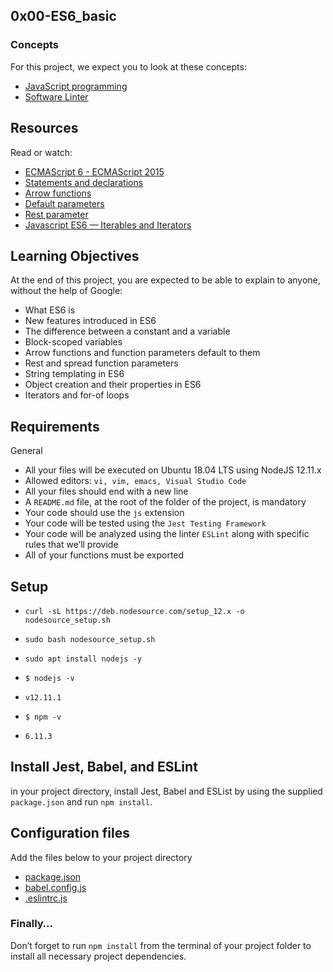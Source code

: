 ## 0x00-ES6_basic

### Concepts
For this project, we expect you to look at these concepts:
* [JavaScript programming](https://intranet.alxswe.com/concepts/852)
* [Software Linter](https://intranet.alxswe.com/concepts/542)

## Resources
Read or watch:
* [ECMAScript 6 - ECMAScript 2015](https://www.w3schools.com/js/js_es6.asp)
* [Statements and declarations](https://developer.mozilla.org/en-US/docs/Web/JavaScript/Reference/Statements)
* [Arrow functions](https://developer.mozilla.org/en-US/docs/Web/JavaScript/Reference/Functions/Arrow_functions)
* [Default parameters](https://developer.mozilla.org/en-US/docs/Web/JavaScript/Reference/Functions/Default_parameters)
* [Rest parameter](https://developer.mozilla.org/en-US/docs/Web/JavaScript/Reference/Functions/rest_parameters)
* [Javascript ES6 — Iterables and Iterators](https://towardsdatascience.com/javascript-es6-iterables-and-iterators-de18b54f4d4)

## Learning Objectives
At the end of this project, you are expected to be able to explain to anyone, without the help of Google:
* What ES6 is
* New features introduced in ES6
* The difference between a constant and a variable
* Block-scoped variables
* Arrow functions and function parameters default to them
* Rest and spread function parameters
* String templating in ES6
* Object creation and their properties in ES6
* Iterators and for-of loops

## Requirements
General
* All your files will be executed on Ubuntu 18.04 LTS using NodeJS 12.11.x
* Allowed editors: `vi, vim, emacs, Visual Studio Code`
* All your files should end with a new line
* A `README.md` file, at the root of the folder of the project, is mandatory
* Your code should use the `js` extension
* Your code will be tested using the `Jest Testing Framework`
* Your code will be analyzed using the linter `ESLint` along with specific rules that we’ll provide
* All of your functions must be exported

## Setup

* `curl -sL https://deb.nodesource.com/setup_12.x -o nodesource_setup.sh`
* `sudo bash nodesource_setup.sh`
* `sudo apt install nodejs -y`

* `$ nodejs -v`
* `v12.11.1`
* `$ npm -v`
* `6.11.3`

## Install Jest, Babel, and ESLint
in your project directory, install Jest, Babel and ESList by using the supplied `package.json` and run `npm install`.

## Configuration files
Add the files below to your project directory
* [package.json]()
* [babel.config.js]()
* [.eslintrc.js]()
### Finally…
Don’t forget to run `npm install` from the terminal of your project folder to install all necessary project dependencies.
